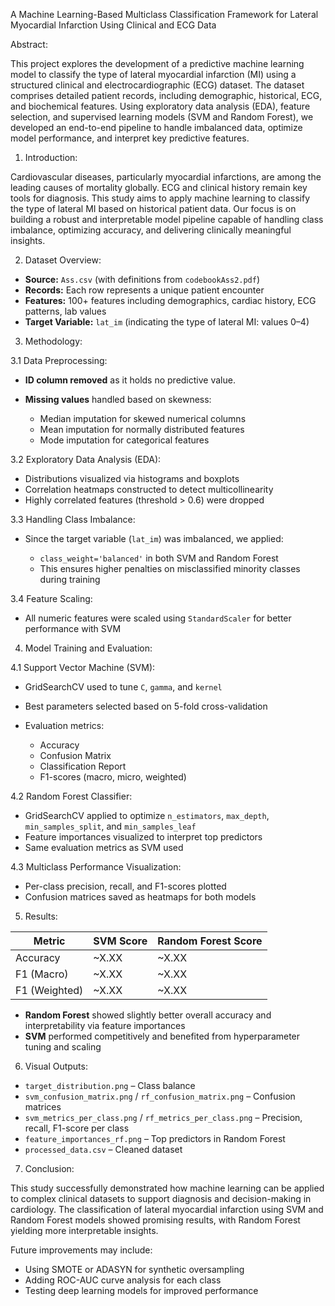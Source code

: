 A Machine Learning-Based Multiclass Classification Framework for Lateral Myocardial Infarction Using Clinical and ECG Data

Abstract:

This project explores the development of a predictive machine learning model to classify the type of lateral myocardial infarction (MI) using a structured clinical and electrocardiographic (ECG) dataset. The dataset comprises detailed patient records, including demographic, historical, ECG, and biochemical features. Using exploratory data analysis (EDA), feature selection, and supervised learning models (SVM and Random Forest), we developed an end-to-end pipeline to handle imbalanced data, optimize model performance, and interpret key predictive features.

1. Introduction:

Cardiovascular diseases, particularly myocardial infarctions, are among the leading causes of mortality globally. ECG and clinical history remain key tools for diagnosis. This study aims to apply machine learning to classify the type of lateral MI based on historical patient data. Our focus is on building a robust and interpretable model pipeline capable of handling class imbalance, optimizing accuracy, and delivering clinically meaningful insights.

2. Dataset Overview:

* **Source:** `Ass.csv` (with definitions from `codebookAss2.pdf`)
* **Records:** Each row represents a unique patient encounter
* **Features:** 100+ features including demographics, cardiac history, ECG patterns, lab values
* **Target Variable:** `lat_im` (indicating the type of lateral MI: values 0–4)

3. Methodology:

3.1 Data Preprocessing:

* **ID column removed** as it holds no predictive value.
* **Missing values** handled based on skewness:

  * Median imputation for skewed numerical columns
  * Mean imputation for normally distributed features
  * Mode imputation for categorical features

3.2 Exploratory Data Analysis (EDA):

* Distributions visualized via histograms and boxplots
* Correlation heatmaps constructed to detect multicollinearity
* Highly correlated features (threshold > 0.6) were dropped

3.3 Handling Class Imbalance:

* Since the target variable (`lat_im`) was imbalanced, we applied:

  * `class_weight='balanced'` in both SVM and Random Forest
  * This ensures higher penalties on misclassified minority classes during training

3.4 Feature Scaling:

* All numeric features were scaled using `StandardScaler` for better performance with SVM

4. Model Training and Evaluation:

4.1 Support Vector Machine (SVM):

* GridSearchCV used to tune `C`, `gamma`, and `kernel`
* Best parameters selected based on 5-fold cross-validation
* Evaluation metrics:

  * Accuracy
  * Confusion Matrix
  * Classification Report
  * F1-scores (macro, micro, weighted)

4.2 Random Forest Classifier:

* GridSearchCV applied to optimize `n_estimators`, `max_depth`, `min_samples_split`, and `min_samples_leaf`
* Feature importances visualized to interpret top predictors
* Same evaluation metrics as SVM used

4.3 Multiclass Performance Visualization:

* Per-class precision, recall, and F1-scores plotted
* Confusion matrices saved as heatmaps for both models

5. Results:

| Metric        | SVM Score | Random Forest Score |
| ------------- | --------- | ------------------- |
| Accuracy      | \~X.XX    | \~X.XX              |
| F1 (Macro)    | \~X.XX    | \~X.XX              |
| F1 (Weighted) | \~X.XX    | \~X.XX              |

* **Random Forest** showed slightly better overall accuracy and interpretability via feature importances
* **SVM** performed competitively and benefited from hyperparameter tuning and scaling

6. Visual Outputs:

* `target_distribution.png` – Class balance
* `svm_confusion_matrix.png` / `rf_confusion_matrix.png` – Confusion matrices
* `svm_metrics_per_class.png` / `rf_metrics_per_class.png` – Precision, recall, F1-score per class
* `feature_importances_rf.png` – Top predictors in Random Forest
* `processed_data.csv` – Cleaned dataset

7. Conclusion:

This study successfully demonstrated how machine learning can be applied to complex clinical datasets to support diagnosis and decision-making in cardiology. The classification of lateral myocardial infarction using SVM and Random Forest models showed promising results, with Random Forest yielding more interpretable insights.

Future improvements may include:

* Using SMOTE or ADASYN for synthetic oversampling
* Adding ROC-AUC curve analysis for each class
* Testing deep learning models for improved performance
